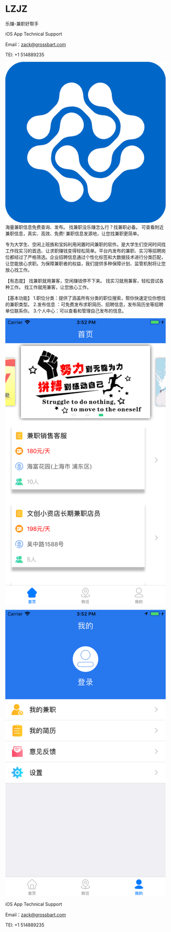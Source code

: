 # LZJZ

乐赚-兼职好帮手

iOS App Technical Support

Email：zack@grossbart.com

TEl: +1 514889235

![image](https://github.com/MMK460/MMKRepository/blob/master/555.png)
海量兼职信息免费查询、发布。
找兼职没乐赚怎么行？找兼职必备。
可查看附近兼职信息，真实、高效、免费!
兼职信息发源地，让您找兼职更简单。

专为大学生、空闲上班族和宝妈利用闲置时间兼职的软件。是大学生们空闲时间找工作找实习的首选、让求职赚钱变得轻松简单。平台内发布的兼职、实习等招聘岗位都经过了严格筛选。企业招聘信息通过个性化标签和大数据技术进行分类匹配，让您能放心求职。为保障兼职者的权益，我们提供多种保障计划、监管机制将让您放心找工作。

【有态度】
 找兼职就用兼客，空闲赚钱停不下来。
 找实习就用兼客，轻松尝试各种工作。
 找工作就用兼客，让您放心工作。

【基本功能】
1.职位分类：提供了涵盖所有分类的职位搜索，帮你快速定位你想找的兼职类型。
2.发布信息 ：可免费发布求职简历、招聘信息，发布简历坐等招聘单位联系你。
3.个人中心：可以查看和管理自己发布的信息。

![image](https://github.com/MMK460/MMKRepository/blob/master/Simulator%20Screen%20Shot%20-%20iPhone%208%20Plus%20-%202018-10-18%20at%2015.52.02.png)

![image](https://github.com/MMK460/MMKRepository/blob/master/Simulator%20Screen%20Shot%20-%20iPhone%208%20Plus%20-%202018-10-18%20at%2015.52.12.png)

iOS App Technical Support

Email：zack@grossbart.com

TEl: +1 514889235
